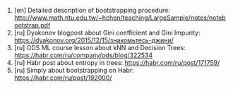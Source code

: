 1. [en] Detailed description of bootstrapping procedure: http://www.math.ntu.edu.tw/~hchen/teaching/LargeSample/notes/notebootstrap.pdf
2. [ru] Dyakonov blogpost about Gini coefficient and Gini Impurity: https://dyakonov.org/2015/12/15/знакомьтесь-джини/
3. [ru] ODS ML course lesson about kNN and Decision Trees: https://habr.com/ru/company/ods/blog/322534
4. [ru] Habr post about entropy in trees: https://habr.com/ru/post/171759/
5. [ru] Simply about bootstrapping on Habr: https://habr.com/ru/post/192000/
